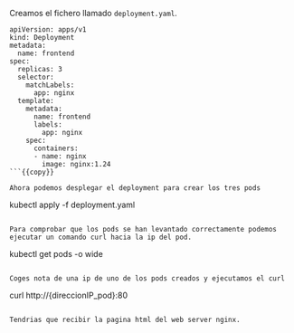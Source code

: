 Creamos el fichero llamado `deployment.yaml`.

```
apiVersion: apps/v1
kind: Deployment
metadata:
  name: frontend
spec:
  replicas: 3
  selector:
    matchLabels:
      app: nginx
  template:
    metadata:
      name: frontend
      labels:
        app: nginx
    spec:
      containers:
      - name: nginx
        image: nginx:1.24
```{{copy}}

Ahora podemos desplegar el deployment para crear los tres pods

```
kubectl apply -f deployment.yaml
```{{exec}}

Para comprobar que los pods se han levantado correctamente podemos ejecutar un comando curl hacia la ip del pod.

```
kubectl get pods -o wide
```{{exec}}

Coges nota de una ip de uno de los pods creados y ejecutamos el curl

```
curl http://{direccionIP_pod}:80
```{{exec}}

Tendrias que recibir la pagina html del web server nginx. 